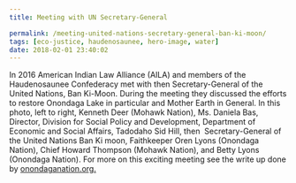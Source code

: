 ```yaml
---
title: Meeting with UN Secretary-General

permalink: /meeting-united-nations-secretary-general-ban-ki-moon/
tags: [eco-justice, haudenosaunee, hero-image, water]
date: 2018-02-01 23:40:02
---
```

In 2016 American Indian Law Alliance (AILA) and members of the Haudenosaunee Confederacy met with then Secretary-General of the United Nations, Ban Ki-Moon. During the meeting they discussed the efforts to restore Onondaga Lake in particular and Mother Earth in General. In this photo, left to right, Kenneth Deer (Mohawk Nation), Ms. Daniela Bas, Director, Division for Social Policy and Development, Department of Economic and Social Affairs, Tadodaho Sid Hill, then  Secretary-General of the United Nations Ban Ki moon, Faithkeeper Oren Lyons (Onondaga Nation), Chief Howard Thompson (Mohawk Nation), and Betty Lyons (Onondaga Nation). For more on this exciting meeting see the write up done by [onondaganation.org.](http://www.onondaganation.org/news/2016/haudenosaunee-leaders-meet-with-united-nations-secretary-general-ban-ki-moon/)
